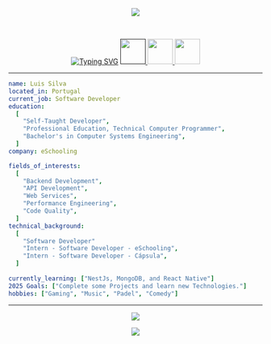 <p align="center">
  <img src="https://capsule-render.vercel.app/api?type=waving&color=gradient&text=Hello!&height=100&section=header"/>
</p>

<br>

<p align="center">
<a href="https://git.io/typing-svg"><img src="https://readme-typing-svg.herokuapp.com?font=Fira+Code&size=25&duration=6000&pause=1000&color=FFFFFF&center=true&repeat=false&width=600&height=100&lines=Let's+Connect+and+have+a+Chat!" alt="Typing SVG" /></a>

<a href="">
  <img height="50" src="https://user-images.githubusercontent.com/46517096/166972883-f5f1d88c-0246-4374-88ac-ded0f2cf0699.png"/>
</a>
<a href="http://www.linkedin.com/in/luís-silva-dev">
  <img height="50" src="https://user-images.githubusercontent.com/46517096/166973395-19676cd8-f8ec-4abf-83ff-da8243505b82.png"/>
</a>
<a href="https://www.instagram.com/_legion75_/">
  <img height="50" src="https://user-images.githubusercontent.com/46517096/166974368-9798f39f-1f46-499c-b14e-81f0a3f83a06.png"/>
</a>
</p>

---

```yaml
name: Luis Silva
located_in: Portugal
current_job: Software Developer
education:
  [
    "Self-Taught Developer",
    "Professional Education, Technical Computer Programmer",
    "Bachelor's in Computer Systems Engineering",
  ]
company: eSchooling

fields_of_interests:
  [
    "Backend Development",
    "API Development",
    "Web Services",
    "Performance Engineering",
    "Code Quality",
  ]
technical_background:
  [
    "Software Developer"
    "Intern - Software Developer - eSchooling",
    "Intern - Software Developer - Cápsula",
  ]
  
currently_learning: ["NestJs, MongoDB, and React Native"]
2025 Goals: ["Complete some Projects and learn new Technologies."]
hobbies: ["Gaming", "Music", "Padel", "Comedy"]
```
  
---

<p align="center">
  <a href="https://skillicons.dev">
    <img src="https://skillicons.dev/icons?i=azure,cs,dotnet,express,git,jenkins,jquery,mongodb,nestjs,nodejs,postgres,postman,py,ts&theme=dark&perline=14" />
  </a>
</p>

<p align="center">
  <img src="https://capsule-render.vercel.app/api?type=waving&color=gradient&height=100&section=footer"/>
</p>
